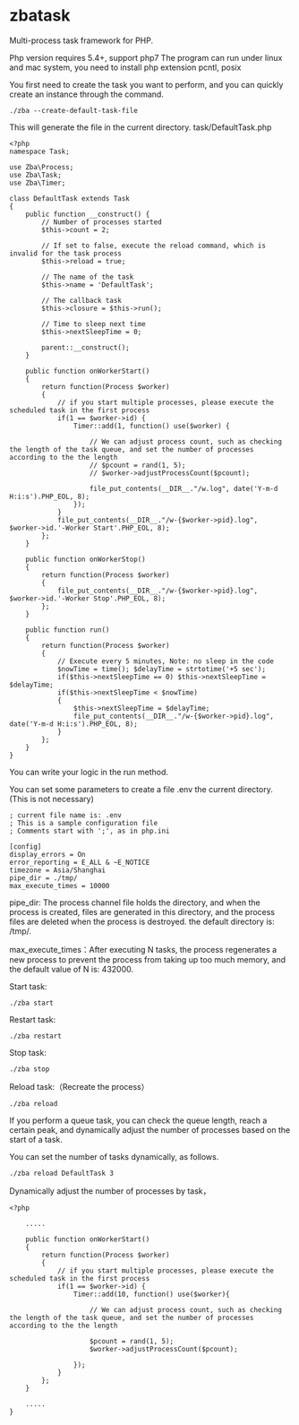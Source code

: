 # zbatask
Multi-process task framework for PHP.

Php version requires 5.4+, support php7
The program can run under linux and mac system, you need to install php extension pcntl, posix

You first need to create the task you want to perform, and you can quickly create an instance through the command.

```
./zba --create-default-task-file
```

This will generate the file in the current directory.
task/DefaultTask.php

```
<?php
namespace Task;

use Zba\Process;
use Zba\Task;
use Zba\Timer;

class DefaultTask extends Task
{
	public function __construct() {
		// Number of processes started
		$this->count = 2;

		// If set to false, execute the reload command, which is invalid for the task process
		$this->reload = true;

		// The name of the task
		$this->name = 'DefaultTask'; 

		// The callback task
		$this->closure = $this->run();

		// Time to sleep next time
		$this->nextSleepTime = 0;

		parent::__construct();
	}

	public function onWorkerStart() 
	{
		return function(Process $worker) 
		{
			// if you start multiple processes, please execute the scheduled task in the first process
			if(1 == $worker->id) {
				Timer::add(1, function() use($worker) {

					// We can adjust process count, such as checking the length of the task queue, and set the number of processes according to the the length
					// $pcount = rand(1, 5);
					// $worker->adjustProcessCount($pcount);

					file_put_contents(__DIR__."/w.log", date('Y-m-d H:i:s').PHP_EOL, 8);
				});
			}
			file_put_contents(__DIR__."/w-{$worker->pid}.log", $worker->id.'-Worker Start'.PHP_EOL, 8);
		};
	}

	public function onWorkerStop() 
	{
		return function(Process $worker) 
		{
			file_put_contents(__DIR__."/w-{$worker->pid}.log", $worker->id.'-Worker Stop'.PHP_EOL, 8);
		};
	}

	public function run()
	{
		return function(Process $worker) 
		{
			// Execute every 5 minutes, Note: no sleep in the code
			$nowTime = time(); $delayTime = strtotime('+5 sec');
			if($this->nextSleepTime == 0) $this->nextSleepTime = $delayTime;
			if($this->nextSleepTime < $nowTime)
			{
				$this->nextSleepTime = $delayTime;
				file_put_contents(__DIR__."/w-{$worker->pid}.log", date('Y-m-d H:i:s').PHP_EOL, 8);
			}
		};
	}
}
```
You can write your logic in the run method.

You can set some parameters to create a file .env the current directory. (This is not necessary)
```
; current file name is: .env
; This is a sample configuration file
; Comments start with ';', as in php.ini

[config]
display_errors = On
error_reporting = E_ALL & ~E_NOTICE
timezone = Asia/Shanghai
pipe_dir = ./tmp/
max_execute_times = 10000
```
pipe_dir: The process channel file holds the directory, and when the process is created, files are generated in this directory, and the process files are deleted when the process is destroyed. the default directory is: /tmp/.

max_execute_times：After executing N tasks, the process regenerates a new process to prevent the process from taking up too much memory, and the default value of N is: 432000.



Start task:
```
./zba start
```

Restart task:
```
./zba restart
```

Stop task:
```
./zba stop
```

Reload task:（Recreate the process）
```
./zba reload
```

If you perform a queue task, you can check the queue length, reach a certain peak, and dynamically adjust the number of processes based on the start of a task.

You can set the number of tasks dynamically, as follows.
```
./zba reload DefaultTask 3
```


Dynamically adjust the number of processes by task，
```
<?php

	.....

	public function onWorkerStart() 
	{
		return function(Process $worker) 
		{
			// if you start multiple processes, please execute the scheduled task in the first process
			if(1 == $worker->id) {
				Timer::add(10, function() use($worker){
					
					// We can adjust process count, such as checking the length of the task queue, and set the number of processes according to the the length
					
					$pcount = rand(1, 5);
					$worker->adjustProcessCount($pcount);

				});
			}
		};
	}

	.....
}
```
